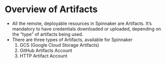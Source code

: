 # Overview of Artifacts
* All the remote, deployable resources in Spinnaker are Artifacts. It’s mandatory to have
credentials downloaded or uploaded, depending on the “type” of artifacts being used.
* There are three types of Artifacts, available for Spinnaker
	1. GCS (Google Cloud Storage Artifacts)
	2. GitHub Artifacts Account
	3. HTTP Artifact Account